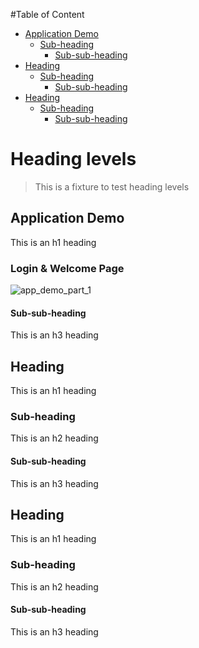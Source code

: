 #Table of Content 

- [Application Demo](#heading)
  * [Sub-heading](#sub-heading)
    + [Sub-sub-heading](#sub-sub-heading)
- [Heading](#heading-1)
  * [Sub-heading](#sub-heading-1)
    + [Sub-sub-heading](#sub-sub-heading-1)
- [Heading](#heading-2)
  * [Sub-heading](#sub-heading-2)
    + [Sub-sub-heading](#sub-sub-heading-2)

# Heading levels

> This is a fixture to test heading levels

<!-- toc -->

## Application Demo

This is an h1 heading

### Login & Welcome Page 

![app_demo_part_1](https://user-images.githubusercontent.com/37666186/44115665-c39519c2-a00e-11e8-9a45-5b84e0db8b18.gif)

#### Sub-sub-heading

This is an h3 heading

## Heading

This is an h1 heading

### Sub-heading

This is an h2 heading

#### Sub-sub-heading

This is an h3 heading

## Heading

This is an h1 heading

### Sub-heading

This is an h2 heading

#### Sub-sub-heading

This is an h3 heading




